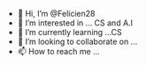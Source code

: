 - 👋 Hi, I’m @Felicien28
- 👀 I’m interested in ... CS and A.I
- 🌱 I’m currently learning ...CS
- 💞️ I’m looking to collaborate on ...
- 📫 How to reach me ...

<!---
Felicien28/Felicien28 is a ✨ special ✨ repository because its `README.md` (this file) appears on your GitHub profile.
You can click the Preview link to take a look at your changes.
--->
